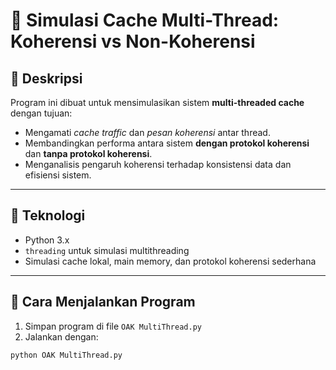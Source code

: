 # 🧠 Simulasi Cache Multi-Thread: Koherensi vs Non-Koherensi

## 📌 Deskripsi
Program ini dibuat untuk mensimulasikan sistem **multi-threaded cache** dengan tujuan:
- Mengamati *cache traffic* dan *pesan koherensi* antar thread.
- Membandingkan performa antara sistem **dengan protokol koherensi** dan **tanpa protokol koherensi**.
- Menganalisis pengaruh koherensi terhadap konsistensi data dan efisiensi sistem.

---

## 🔧 Teknologi
- Python 3.x
- `threading` untuk simulasi multithreading
- Simulasi cache lokal, main memory, dan protokol koherensi sederhana

---

## 🚀 Cara Menjalankan Program
1. Simpan program di file `OAK MultiThread.py`
2. Jalankan dengan:

```bash
python OAK MultiThread.py
